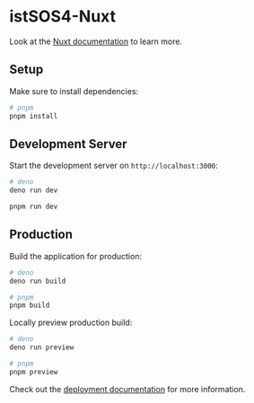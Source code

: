 
# istSOS4-Nuxt

Look at the [Nuxt documentation](https://nuxt.com/docs/getting-started/introduction) to learn more.

## Setup

Make sure to install dependencies:

```bash
# pnpm
pnpm install


```

## Development Server

Start the development server on `http://localhost:3000`:

```bash
# deno
deno run dev

pnpm run dev
```

## Production

Build the application for production:

```bash
# deno
deno run build

# pnpm
pnpm build

```

Locally preview production build:

```bash
# deno
deno run preview

# pnpm
pnpm preview
```

Check out the [deployment documentation](https://nuxt.com/docs/getting-started/deployment) for more information.
